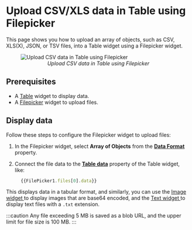 # Upload CSV/XLS data in Table using Filepicker

This page shows you how to upload an array of objects, such as CSV, XLS(X), JSON, or TSV files, into a Table widget using a Filepicker widget.


 <figure>
  <img src="/img/uploadcsv.gif" style= {{width:"810px", height:"auto"}} alt="Upload CSV data in Table using Filepicker"/>
  <figcaption align = "center"><i>Upload CSV data in Table using Filepicker</i></figcaption>
</figure>

## Prerequisites

* A [Table](/reference/widgets/table) widget to display data.
* A [Filepicker](/reference/widgets/filepicker) widget to upload files.


## Display data

Follow these steps to configure the Filepicker widget to upload files:

1. In the Filepicker widget, select **Array of Objects** from the [**Data Format**](/reference/widgets/filepicker#data-format-string) property.

2. Connect the file data to the [**Table data**](/reference/widgets/table#table-data-arrayobject) property of the Table widget, like:

<dd>

```js
{{FilePicker1.files[0].data}}
```


</dd>


This displays data in a tabular format, and similarly, you can use the [Image widget ](/reference/widgets/image) to display images that are base64 encoded, and the [Text widget ](/reference/widgets/text) to display text files with a `.txt` extension.


:::caution
Any file exceeding 5 MB is saved as a blob URL, and the upper limit for file size is 100 MB.
:::
